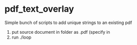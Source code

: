 # pdf_text_overlay
Simple bunch of scripts to add unique strings to an existing pdf

1. put source document in folder as <id>.pdf (specify <id> in 
2. run ./loop
